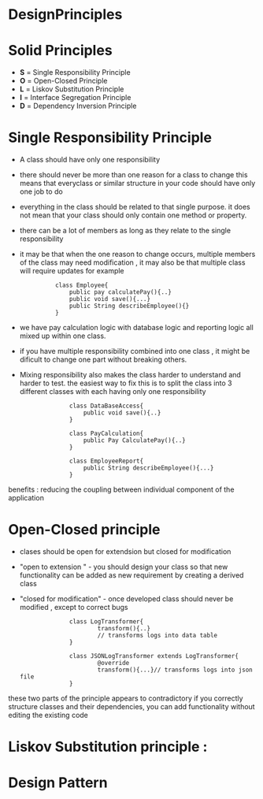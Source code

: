 # DesignPrinciples 

# Solid Principles

* **S** =	Single Responsibility Principle
* **O** =	Open-Closed Principle
* **L** =	Liskov Substitution Principle 
* **I** =	Interface Segregation Principle
* **D** =	Dependency Inversion Principle 


# Single Responsibility Principle

* A class should have only one responsibility 

* there should never be more than one reason for a class to change 
this means that everyclass or similar structure in your code should have only
one job to do 

* everything in the class should be related to that single purpose.
it does not mean that your class should only contain one method 
or property.

* there can be a lot of members as long as they relate to the single 
responsibility

* it may be that when the one reason to change occurs, multiple members
of the class may need modification , it may also be that multiple  class 
will require updates for example 

				class Employee{
					public pay calculatePay(){..}
					public void save(){...}
					public String describeEmployee(){}
				}

* we have pay calculation logic with database logic and reporting logic 
all mixed up within one class.

* if you have multiple responsibility combined into one class , it might 
be dificult to change one part without breaking others.

* Mixing responsibility also makes the class harder to understand 
and harder to test. the easiest way to fix this is to split the class into 
3 different classes with each having only one responsibility

					class DataBaseAccess{
					 	public void save(){..}
					} 
					
					class PayCalculation{
						public Pay CalculatePay(){..}
					}
					
					class EmployeeReport{
						public String describeEmployee(){...}
					}

benefits : reducing the coupling between individual component of the application


# Open-Closed principle  

* clases should be open for extendsion but closed for modification 

* "open to extension " - you should design your class so that new functionality
can be added as new requirement by creating a derived class 

* "closed for modification" - once developed class should never be modified ,
except to correct bugs
		
					class LogTransformer{
							transform(){..}
							// transforms logs into data table 
					}
					
					class JSONLogTransformer extends LogTransformer{
							@override
							transform(){...}// transforms logs into json file 
					}

these two parts of the principle appears to contradictory 
if you correctly structure classes and their dependencies, you can add
functionality without editing the existing code 


#  Liskov Substitution principle :


#  Design Pattern